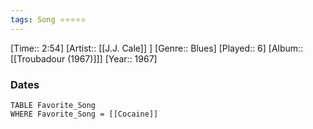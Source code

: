 ```yaml
---
tags: Song ⭐⭐⭐⭐⭐ 
---
```

[Time:: 2:54]
[Artist:: [[J.J. Cale]] ]
[Genre:: Blues]
[Played:: 6]
[Album:: [[Troubadour (1967)]]]
[Year:: 1967]
### Dates
````dataview
TABLE Favorite_Song
WHERE Favorite_Song = [[Cocaine]]
````